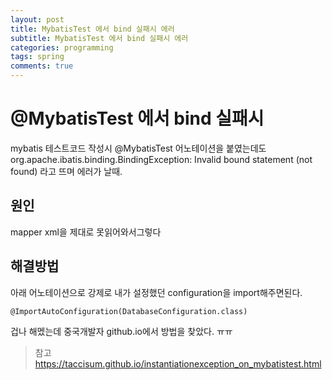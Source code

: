 ```yaml
---
layout: post
title: MybatisTest 에서 bind 실패시 에러
subtitle: MybatisTest 에서 bind 실패시 에러
categories: programming
tags: spring
comments: true
---
```


# @MybatisTest 에서 bind 실패시
mybatis 테스트코드 작성시 @MybatisTest 어노테이션을 붙였는데도 org.apache.ibatis.binding.BindingException: Invalid bound statement (not found) 라고 뜨며 에러가 날때.

## 원인
mapper xml을 제대로 못읽어와서그렇다

## 해결방법
아래 어노테이션으로 강제로 내가 설정했던 configuration을 import해주면된다.  
```
@ImportAutoConfiguration(DatabaseConfiguration.class)
```
겁나 해멨는데 중국개발자 github.io에서 방법을 찾았다. ㅠㅠ


>참고 https://taccisum.github.io/instantiationexception_on_mybatistest.html